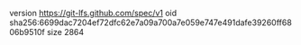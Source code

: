 version https://git-lfs.github.com/spec/v1
oid sha256:6699dac7204ef72dfc62e7a09a700a7e059e747e491dafe39260ff6806b9510f
size 2864
